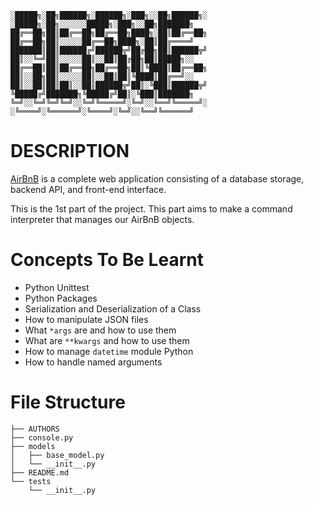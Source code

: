 ```
░█████╗░██╗██████╗░██████╗░███╗░░██╗██████╗░  ░█████╗░██╗░░░░░░█████╗░███╗░░██╗███████╗
██╔══██╗██║██╔══██╗██╔══██╗████╗░██║██╔══██╗  ██╔══██╗██║░░░░░██╔══██╗████╗░██║██╔════╝
███████║██║██████╔╝██████╦╝██╔██╗██║██████╦╝  ██║░░╚═╝██║░░░░░██║░░██║██╔██╗██║█████╗░░
██╔══██║██║██╔══██╗██╔══██╗██║╚████║██╔══██╗  ██║░░██╗██║░░░░░██║░░██║██║╚████║██╔══╝░░
██║░░██║██║██║░░██║██████╦╝██║░╚███║██████╦╝  ╚█████╔╝███████╗╚█████╔╝██║░╚███║███████╗
╚═╝░░╚═╝╚═╝╚═╝░░╚═╝╚═════╝░╚═╝░░╚══╝╚═════╝░  ░╚════╝░╚══════╝░╚════╝░╚═╝░░╚══╝╚══════╝
```

# DESCRIPTION

[AirBnB](https://www.airbnb.com) is a complete web application consisting of a
database storage, backend API, and front-end interface.

This is the 1st part of the project. This part aims to make a command
interpreter that manages our AirBnB objects.

# Concepts To Be Learnt

- Python Unittest
- Python Packages
- Serialization and Deserialization of a Class
- How to manipulate JSON files
- What `*args` are and how to use them
- What are `**kwargs` and how to use them
- How to manage `datetime` module Python
- How to handle named arguments

# File Structure

```
├── AUTHORS
├── console.py
├── models
│   ├── base_model.py
│   └── __init__.py
├── README.md
└── tests
    └── __init__.py
```
